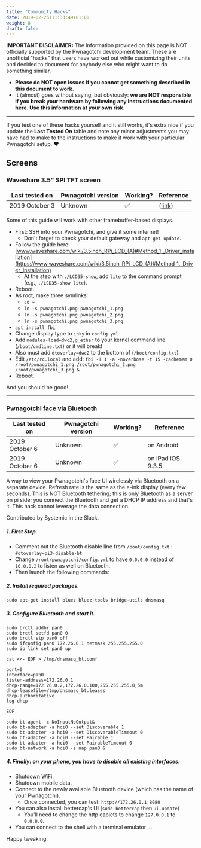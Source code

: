 ```yaml
---
title: "Community Hacks"
date: 2019-02-25T11:33:49+01:00
weight: 8
draft: false
---
```


**IMPORTANT DISCLAIMER:** The information provided on this page is NOT officially supported by the Pwnagotchi development team. These are unofficial "hacks" that users have worked out while customizing their units and decided to document for anybody else who might want to do something similar. 

- **Please do NOT open issues if you cannot get something described in this document to work.** 
- It (almost) goes without saying, but obviously: **we are NOT responsible if you break your hardware by following any instructions documented here. Use this information at your own risk.**

---
If you test one of these hacks yourself and it still works, it's extra nice if you update the **Last Tested On** table and note any minor adjustments you may have had to make to the instructions to make it work with your particular Pwnagotchi setup. :heart:


## Screens
### Waveshare 3.5" SPI TFT screen

Last tested on | Pwnagotchi version | Working? | Reference
---------------|--------------------|----------|-----------|
2019 October 3 | Unknown | :white_check_mark: | ([link](https://github.com/evilsocket/pwnagotchi/issues/124#issue-502346040))

Some of this guide will work with other framebuffer-based displays.

- First: SSH into your Pwnagotchi, and give it some internet! 
  - Don't forget to check your default gateway and `apt-get update`.
- Follow the guide here: [www.waveshare.com/wiki/3.5inch_RPi_LCD_(A)#Method_1._Driver_installation](https://www.waveshare.com/wiki/3.5inch_RPi_LCD_(A)#Method_1._Driver_installation)
  - At the step with `./LCD35-show`, add `lite` to the command prompt (e.g., `./LCD35-show lite`).
- Reboot.
- As root, make three symlinks:
  - `cd ~`
  - `ln -s pwnagotchi.png pwnagotchi_1.png`
  - `ln -s pwnagotchi.png pwnagotchi_2.png`
  - `ln -s pwnagotchi.png pwnagotchi_3.png`
- `apt install fbi`
- Change display type to `inky` in `config.yml`
- Add `modules-load=dwc2,g_ether` to your kernel command line (`/boot/cmdline.txt`) or it will break!
- Also must add `dtoverlay=dwc2` to the bottom of (`/boot/config.txt`)
- Edit `/etc/rc.local` and add: `fbi -T 1 -a -noverbose -t 15 -cachemem 0 /root/pwnagotchi_1.png /root/pwnagotchi_2.png /root/pwnagotchi_3.png &`
- Reboot.

And you should be good!

---
### Pwnagotchi face via Bluetooth
Last tested on | Pwnagotchi version | Working? | Reference
---------------|--------------------|----------|-----------|
2019 October 6 | Unknown | :white_check_mark: | on Android
2019 October 6 | Unknown | :white_check_mark: | on iPad iOS 9.3.5

A way to view your Pwnagotchi's ~~face~~ UI wirelessly via Bluetooth on a separate device. Refresh rate is the same as the e-ink display (every few seconds). This is NOT Bluetooth tethering; this is only Bluetooth as a server on pi side; you connect the Bluetooth and get a DHCP IP address and that's it. This hack cannot leverage the data connection.

Contributed by Systemic in the Slack.

##### 1. First Step
- Comment out the Bluetooth disable line from `/boot/config.txt` : `#dtoverlay=pi3-disable-bt`
- Change `/root/pwnagotchi/config.yml` to have `0.0.0.0` instead of `10.0.0.2` to listen as well on Bluetooth.
- Then launch the following commands:

##### 2. Install required packages.

```sudo apt-get install bluez bluez-tools bridge-utils dnsmasq```

##### 3. Configure Bluetooth and start it.
```sudo modprobe bnep
sudo brctl addbr pan0
sudo brctl setfd pan0 0
sudo brctl stp pan0 off
sudo ifconfig pan0 172.26.0.1 netmask 255.255.255.0
sudo ip link set pan0 up
```

```cat <<- EOF > /tmp/dnsmasq_bt.conf```

```bind-interfaces
port=0
interface=pan0
listen-address=172.26.0.1
dhcp-range=172.26.0.2,172.26.0.100,255.255.255.0,5m
dhcp-leasefile=/tmp/dnsmasq_bt.leases
dhcp-authoritative
log-dhcp
```

```EOF```

```sudo dnsmasq -C /tmp/dnsmasq_bt.conf
sudo bt-agent -c NoInputNoOutput&
sudo bt-adapter -a hci0 --set Discoverable 1
sudo bt-adapter -a hci0 --set DiscoverableTimeout 0
sudo bt-adapter -a hci0 --set Pairable 1
sudo bt-adapter -a hci0 --set PairableTimeout 0
sudo bt-network -a hci0 -s nap pan0 &
```

##### 4. Finally: on your phone, you have to disable all existing interfaces:

- Shutdown WiFi.
- Shutdown mobile data.
- Connect to the newly available Bluetooth device (which has the name of your Pwnagotchi).
   - Once connected, you can test: `http://172.26.0.1:8080`
- You can also install bettercap's UI (`sudo bettercap` then `ui.update`) 
   - You'll need to change the http caplets to change `127.0.0.1` to `0.0.0.0`.
- You can connect to the shell with a terminal emulator ...

Happy tweaking.

